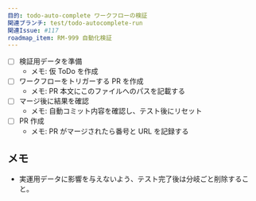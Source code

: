 ```yaml
---
目的: todo-auto-complete ワークフローの検証
関連ブランチ: test/todo-autocomplete-run
関連Issue: #117
roadmap_item: RM-999 自動化検証
---
```


- [ ] 検証用データを準備
  - メモ: 仮 ToDo を作成
- [ ] ワークフローをトリガーする PR を作成
  - メモ: PR 本文にこのファイルへのパスを記載する
- [ ] マージ後に結果を確認
  - メモ: 自動コミット内容を確認し、テスト後にリセット
- [ ] PR 作成
  - メモ: PR がマージされたら番号と URL を記録する

## メモ
- 実運用データに影響を与えないよう、テスト完了後は分岐ごと削除すること。

